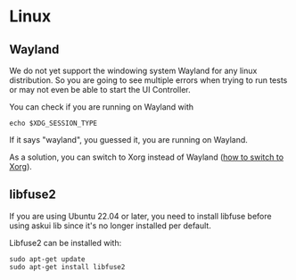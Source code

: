 # Linux

## Wayland

We do not yet support the windowing system Wayland for any linux distribution. So you
are going to see multiple errors when trying to run tests or may not even be able to
start the UI Controller. 

You can check if you are running on Wayland with

```shell
echo $XDG_SESSION_TYPE
```

If it says "wayland", you guessed it, you are running on Wayland.

As a solution, you can switch to Xorg instead of Wayland 
([how to switch to Xorg](https://www.maketecheasier.com/switch-xorg-wayland-ubuntu1710/)). 

## libfuse2 

If you are using Ubuntu 22.04 or later, you need to install libfuse before using askui lib 
since it's no longer installed per default.

Libfuse2 can be installed with: 

```shell
sudo apt-get update
sudo apt-get install libfuse2
```
